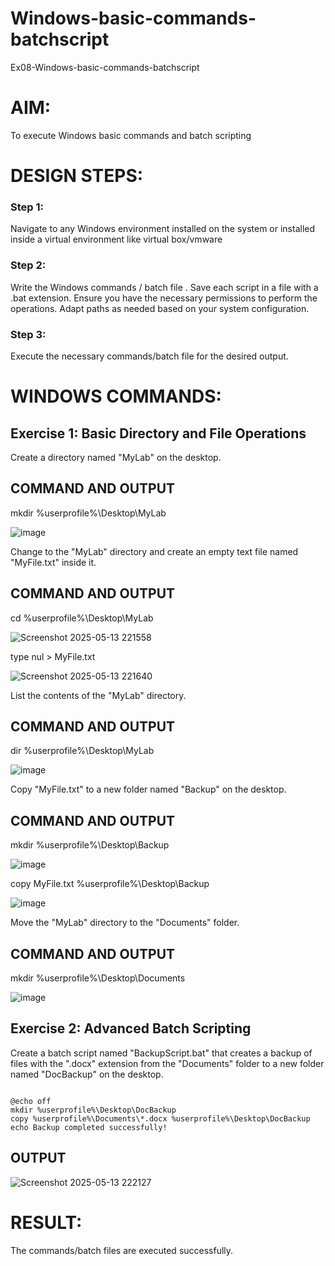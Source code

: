 # Windows-basic-commands-batchscript
Ex08-Windows-basic-commands-batchscript

# AIM:
To execute Windows basic commands and batch scripting

# DESIGN STEPS:

### Step 1:

Navigate to any Windows environment installed on the system or installed inside a virtual environment like virtual box/vmware 

### Step 2:

Write the Windows commands / batch file . Save each script in a file with a .bat extension. Ensure you have the necessary permissions to perform the operations. Adapt paths as needed based on your system configuration.
### Step 3:

Execute the necessary commands/batch file for the desired output. 




# WINDOWS COMMANDS:
## Exercise 1: Basic Directory and File Operations
Create a directory named "MyLab" on the desktop.


## COMMAND AND OUTPUT
mkdir %userprofile%\Desktop\MyLab

![image](https://github.com/user-attachments/assets/84bf044a-5c1d-4ba3-b1a4-3ba51a13c18b)

Change to the "MyLab" directory and create an empty text file named "MyFile.txt" inside it.


## COMMAND AND OUTPUT
cd %userprofile%\Desktop\MyLab

![Screenshot 2025-05-13 221558](https://github.com/user-attachments/assets/975a1835-bb3c-4ce7-b208-cec3f320a1e4)

type nul > MyFile.txt

![Screenshot 2025-05-13 221640](https://github.com/user-attachments/assets/d95cf2bd-a177-48b6-adb6-97684ffcb1b6)

List the contents of the "MyLab" directory.


## COMMAND AND OUTPUT
dir %userprofile%\Desktop\MyLab

![image](https://github.com/user-attachments/assets/15a2c38f-2bd5-49e5-9840-ac333873c9cb)

Copy "MyFile.txt" to a new folder named "Backup" on the desktop.

## COMMAND AND OUTPUT
mkdir %userprofile%\Desktop\Backup

![image](https://github.com/user-attachments/assets/2a4bceb9-95a4-4072-91d4-90272c047645)

copy MyFile.txt %userprofile%\Desktop\Backup

![image](https://github.com/user-attachments/assets/1f5c440c-a33f-4c5d-b1a7-fc98496e2157)

Move the "MyLab" directory to the "Documents" folder.


## COMMAND AND OUTPUT
mkdir %userprofile%\Desktop\Documents

![image](https://github.com/user-attachments/assets/b3a17a37-68fe-4535-8e3d-57bfa9a3f8c3)


## Exercise 2: Advanced Batch Scripting
Create a batch script named "BackupScript.bat" that creates a backup of files with the ".docx" extension from the "Documents" folder to a new folder named "DocBackup" on the desktop.


```

@echo off
mkdir %userprofile%\Desktop\DocBackup
copy %userprofile%\Documents\*.docx %userprofile%\Desktop\DocBackup
echo Backup completed successfully!
```




## OUTPUT

![Screenshot 2025-05-13 222127](https://github.com/user-attachments/assets/109eba64-6182-4e9e-8250-ec69b28d6493)



# RESULT:
The commands/batch files are executed successfully.


